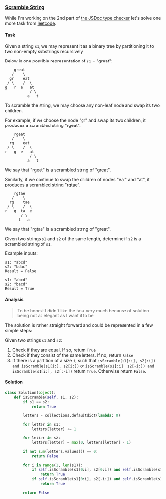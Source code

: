 ### [Scramble String][1]

While I'm working on the 2nd part of [the JSDoc type checker][2] let's solve one more task from [leetcode][3].

#### Task

Given a string `s1`, we may represent it as a binary tree by partitioning it to two non-empty substrings recursively.

Below is one possible representation of `s1` = "great":

```
    great
   /    \
  gr    eat
 / \    /  \
g   r  e   at
           / \
          a   t
```

To scramble the string, we may choose any non-leaf node and swap its two children.

For example, if we choose the node "gr" and swap its two children, it produces a scrambled string "rgeat".

```
    rgeat
   /    \
  rg    eat
 / \    /  \
r   g  e   at
           / \
          a   t
```

We say that "rgeat" is a scrambled string of "great".

Similarly, if we continue to swap the children of nodes "eat" and "at", it produces a scrambled string "rgtae".

```
    rgtae
   /    \
  rg    tae
 / \    /  \
r   g  ta  e
       / \
      t   a
```
We say that "rgtae" is a scrambled string of "great".

Given two strings `s1` and `s2` of the same length, determine if `s2` is a scrambled string of `s1`.

Example inputs:
```
s1: "abcd"
s2: "bdac"
Result = False
```

```
s1: "abcd"
s2: "bacd"
Result = True
```

#### Analysis

> To be honest I didn't like the task very much because of solution being not as elegant as I want it to be

The solution is rather straight forward and could be represented in a few simple steps:

Given two strings `s1` and `s2`:

1. Check if they are equal. If so, return `True`
2. Check if they consist of the same letters. If no, return `False`
3. If there is a partition of a size `i`, such that `isScramble(s1[:i], s2[:i]) and isScramble(s1[i:], s2[i:])` or `isScramble(s1[:i], s2[-i:]) and isScramble(s1[i:], s2[:-i])` return `True`. Otherwise return `False`.

#### Solution

```python
class Solution(object):
    def isScramble(self, s1, s2):
        if s1 == s2:
            return True

        letters = collections.defaultdict(lambda: 0)

        for letter in s1:
            letters[letter] += 1

        for letter in s2:
            letters[letter] = max(0, letters[letter] - 1)

        if not sum(letters.values()) == 0:
            return False

        for i in range(1, len(s1)):
            if self.isScramble(s1[0:i], s2[0:i]) and self.isScramble(s1[i:], s2[i:]):
                return True
            if self.isScramble(s1[0:i], s2[-i:]) and self.isScramble(s1[i:], s2[0:-i]):
                return True

        return False
```

[1]: https://leetcode.com/problems/scramble-string/description/
[2]: https://github.com/jakwuh/webtip/tree/master/tips/07-09-2017/Readme.md
[3]: https://leetcode.com
